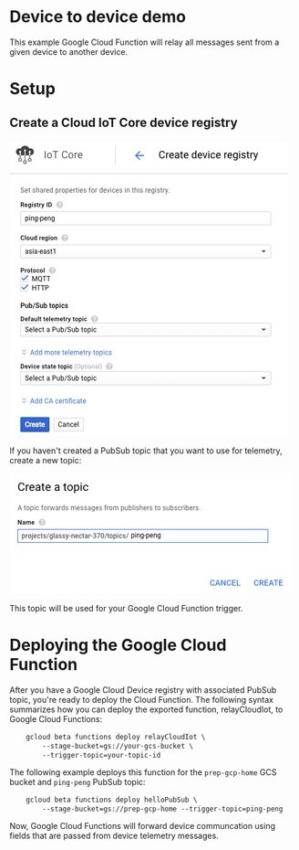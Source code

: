 # Device to device demo

This example Google Cloud Function will relay all messages sent from a given
device to another device.

# Setup

## Create a Cloud IoT Core device registry

![Example of creating device registry](img/create_registry.png)

If you haven't created a PubSub topic that you want to use for telemetry,
create a new topic:

![Example of adding topic](img/add_topic.png)

This topic will be used for your Google Cloud Function trigger.

# Deploying the Google Cloud Function

After you have a Google Cloud Device registry with associated PubSub topic,
you're ready to deploy the Cloud Function. The following syntax summarizes how
you can deploy the exported function, relayCloudIot, to Google Cloud Functions:

```
    gcloud beta functions deploy relayCloudIot \
        --stage-bucket=gs://your-gcs-bucket \
        --trigger-topic=your-topic-id
```

The following example deploys this function for the `prep-gcp-home` GCS bucket
and `ping-peng` PubSub topic:

```
    gcloud beta functions deploy helloPubSub \
        --stage-bucket=gs://prep-gcp-home --trigger-topic=ping-peng
```

Now, Google Cloud Functions will forward device communcation using fields that
are passed from device telemetry messages.
